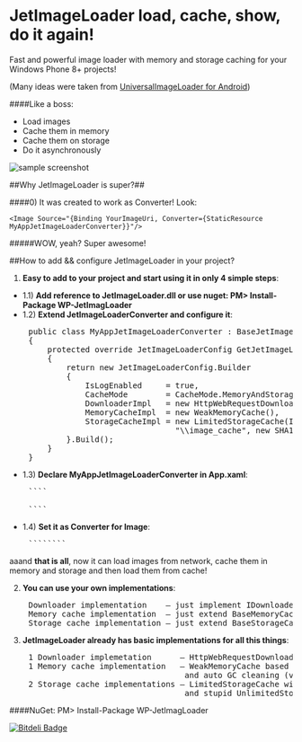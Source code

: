 JetImageLoader load, cache, show, do it again!
================

Fast and powerful image loader with memory and storage caching for your Windows Phone 8+ projects!

(Many ideas were taken from [UniversalImageLoader for Android](https://github.com/nostra13/Android-Universal-Image-Loader))

####Like a boss:
* Load images
* Cache them in memory
* Cache them on storage
* Do it asynchronously

![sample screenshot](http://jetimageloader.artemzin.com/screenshots/sample_app_screenshot_1.png "Awesome, right?! Check out sample app!")

##Why JetImageLoader is super?##

####0) It was created to work as Converter! Look:


    <Image Source="{Binding YourImageUri, Converter={StaticResource MyAppJetImageLoaderConverter}}"/>

#####WOW, yeah? Super awesome!

##How to add && configure JetImageLoader in your project?

1) __Easy to add to your project and start using it in only 4 simple steps__:
* 1.1) __Add reference to JetImageLoader.dll or use nuget: PM> Install-Package WP-JetImagLoader__
* 1.2) __Extend JetImageLoaderConverter and configure it__:
<pre>
    public class MyAppJetImageLoaderConverter : BaseJetImageLoaderConverter
    {
        protected override JetImageLoaderConfig GetJetImageLoaderConfig()
        {
            return new JetImageLoaderConfig.Builder
            {
                IsLogEnabled     = true,
                CacheMode        = CacheMode.MemoryAndStorageCache,
                DownloaderImpl   = new HttpWebRequestDownloader(),
                MemoryCacheImpl  = new WeakMemoryCache<string, Stream>(),
                StorageCacheImpl = new LimitedStorageCache(IsolatedStorageFile.GetUserStoreForApplication(), 
                                   "\\image_cache", new SHA1CacheFileNameGenerator(), 1024 * 1024 * 10), // == 10 MB
            }.Build();
        }
    }
</pre>
* 1.3) __Declare MyAppJetImageLoaderConverter in App.xaml__:
<pre>
    ````<Application.Resources>
        <myApp:MyAppJetImageLoaderConverter x:Key="JetImageLoaderConverter"/>
    </Application.Resources>````
</pre>

* 1.4) __Set it as Converter for Image__:
<pre>
    ````<Image Source="{Binding UserAvatarUrl, Converter={StaticResource MyAppJetImageLoaderConverter}}"/>````
</pre>

aaand __that is all__, now it can load images from network, cache them in memory and storage and then load them from cache!

2) __You can use your own implementations__:
<pre>
    Downloader implementation    — just implement IDownloader interface
    Memory cache implementation  — just extend BaseMemoryCache abstract class
    Storage cache implementation — just extend BaseStorageCache abstract class
</pre>

3) __JetImageLoader already has basic implementations for all this things__:
<pre>
    1 Downloader implemetation      — HttpWebRequestDownloader based on HttpWebRequest class
    1 Memory cache implementation   — WeakMemoryCache based on WeakRefDictionary with weak references
                                     and auto GC cleaning (very cool)
    2 Storage cache implementations — LimitedStorageCache with configurable limit in bytes to store on disk
                                     and stupid UnlimitedStorageCache implementation
</pre>


####NuGet: PM> Install-Package WP-JetImagLoader

[![Bitdeli Badge](https://d2weczhvl823v0.cloudfront.net/artem-zinnatullin/jet-image-loader/trend.png)](https://bitdeli.com/free "Bitdeli Badge")
